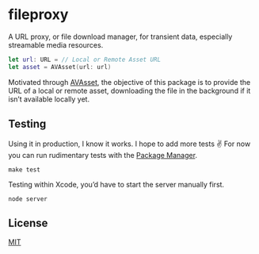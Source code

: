 # fileproxy

A URL proxy, or file download manager, for transient data, especially streamable media resources.

```swift
let url: URL = // Local or Remote Asset URL
let asset = AVAsset(url: url)
```

Motivated through [AVAsset](https://developer.apple.com/documentation/avfoundation/avasset), the objective of this package is to provide the URL of a local or remote asset, downloading the file in the background if it isn’t available locally yet.

## Testing

Using it in production, I know it works. I hope to add more tests ✌️
For now you can run rudimentary tests with the [Package Manager](https://swift.org/package-manager/).

```
make test
```

Testing within Xcode, you’d have to start the server manually first.

```
node server
```

## License

[MIT](https://raw.github.com/michaelnisi/fileproxy/master/LICENSE)
